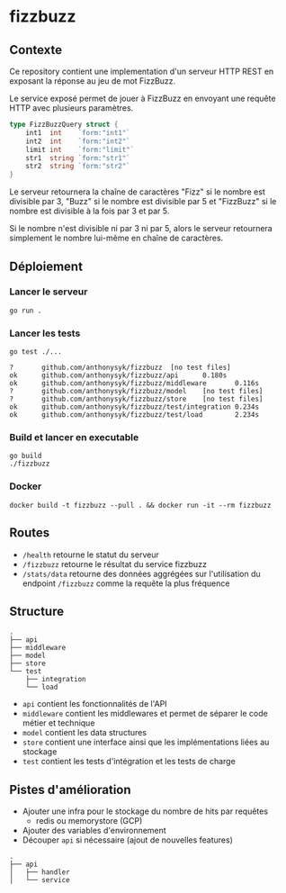 # fizzbuzz

## Contexte
Ce repository contient une implementation d'un serveur HTTP REST en exposant la réponse au jeu de mot FizzBuzz. 

Le service exposé permet de jouer à FizzBuzz en envoyant une requête HTTP avec plusieurs paramètres. 

```go
type FizzBuzzQuery struct {
	int1  int    `form:"int1"`
	int2  int    `form:"int2"`
	limit int    `form:"limit"`
	str1  string `form:"str1"`
	str2  string `form:"str2"`
}
```

Le serveur retournera la chaîne de caractères "Fizz" si le nombre est divisible par 3, "Buzz" si le nombre est divisible par 5 et "FizzBuzz" si le nombre est divisible à la fois par 3 et par 5. 

Si le nombre n'est divisible ni par 3 ni par 5, alors le serveur retournera simplement le nombre lui-même en chaîne de caractères. 

## Déploiement

### Lancer le serveur

```go run .```

### Lancer les tests

```go test ./...```

```
?       github.com/anthonysyk/fizzbuzz  [no test files]
ok      github.com/anthonysyk/fizzbuzz/api      0.180s
ok      github.com/anthonysyk/fizzbuzz/middleware       0.116s
?       github.com/anthonysyk/fizzbuzz/model    [no test files]
?       github.com/anthonysyk/fizzbuzz/store    [no test files]
ok      github.com/anthonysyk/fizzbuzz/test/integration 0.234s
ok      github.com/anthonysyk/fizzbuzz/test/load        2.234s
```

### Build et lancer en executable

```
go build
./fizzbuzz
```

### Docker

```
docker build -t fizzbuzz --pull . && docker run -it --rm fizzbuzz
```

## Routes

- `/health` retourne le statut du serveur
- `/fizzbuzz` retourne le résultat du service fizzbuzz
- `/stats/data` retourne des données aggrégées sur l'utilisation du endpoint `/fizzbuzz` comme la requête la plus fréquence

## Structure
```
.
├── api
├── middleware
├── model
├── store
└── test
    ├── integration
    └── load
```

- `api` contient les fonctionnalités de l'API
- `middleware` contient les middlewares et permet de séparer le code métier et technique
- `model` contient les data structures
- `store` contient une interface ainsi que les implémentations liées au stockage
- `test` contient les tests d'intégration et les tests de charge

## Pistes d'amélioration

- Ajouter une infra pour le stockage du nombre de hits par requêtes
  - redis ou memorystore (GCP)
- Ajouter des variables d'environnement
- Découper `api` si nécessaire (ajout de nouvelles features)

```
.
├── api
│   ├── handler
│   └── service
```
